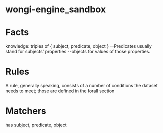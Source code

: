 wongi-engine_sandbox
====================
Facts
=====

knowledge: triples of { subject, predicate, object }
 --Predicates usually stand for subjects' properties
 --objects for values of those properties.

Rules
=====
A rule, generally speaking, consists of a number of conditions the dataset needs to meet;
those are defined in the forall section

Matchers
========
has subject, predicate, object

